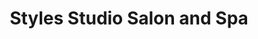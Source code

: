 ---
title: "Styles Studio Salon and Spa"
url: /quezon-city/styles-studio-salon-and-spa/
shop: beauty
---